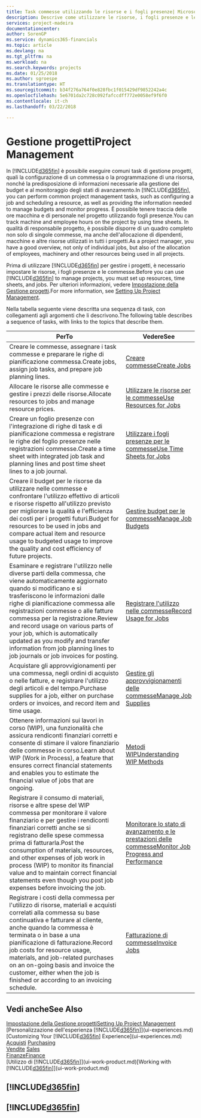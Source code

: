 ```yaml
---
title: Task commesse utilizzando le risorse e i fogli presenze| Microsoft Docs
description: Descrive come utilizzare le risorse, i fogli presenze e le commesse per gestire progetti.
services: project-madeira
documentationcenter: 
author: SorenGP
ms.service: dynamics365-financials
ms.topic: article
ms.devlang: na
ms.tgt_pltfrm: na
ms.workload: na
ms.search.keywords: projects
ms.date: 01/25/2018
ms.author: sgroespe
ms.translationtype: HT
ms.sourcegitcommit: b34f276a764f0e828fbc1f015429df9852242a4c
ms.openlocfilehash: 5e6701da2c728c092fafccdff772e0058ef9f6f0
ms.contentlocale: it-ch
ms.lasthandoff: 03/22/2018

---
```

# <a name="project-management"></a><span data-ttu-id="384e9-103">Gestione progetti</span><span class="sxs-lookup"><span data-stu-id="384e9-103">Project Management</span></span>
<span data-ttu-id="384e9-104">In [!INCLUDE[d365fin](includes/d365fin_md.md)] è possibile eseguire comuni task di gestione progetti, quali la configurazione di un commessa o la programmazione di una risorsa, nonché la predisposizione di informazioni necessarie alla gestione dei budget e al monitoraggio degli stati di avanzamento.</span><span class="sxs-lookup"><span data-stu-id="384e9-104">In [!INCLUDE[d365fin](includes/d365fin_md.md)], you can perform common project management tasks, such as configuring a job and scheduling a resource, as well as providing the information needed to manage budgets and monitor progress.</span></span> <span data-ttu-id="384e9-105">È possibile tenere traccia delle ore macchina e di personale nel progetto utilizzando fogli presenze.</span><span class="sxs-lookup"><span data-stu-id="384e9-105">You can track machine and employee hours on the project by using time sheets.</span></span> <span data-ttu-id="384e9-106">In qualità di responsabile progetto, è possibile disporre di un quadro completo non solo di singole commesse, ma anche dell'allocazione di dipendenti, macchine e altre risorse utilizzati in tutti i progetti.</span><span class="sxs-lookup"><span data-stu-id="384e9-106">As a project manager, you have a good overview, not only of individual jobs, but also of the allocation of employees, machinery and other resources being used in all projects.</span></span>

<span data-ttu-id="384e9-107">Prima di utilizzare [!INCLUDE[d365fin](includes/d365fin_md.md)] per gestire i progetti, è necessario impostare le risorse, i fogli presenze e le commesse.</span><span class="sxs-lookup"><span data-stu-id="384e9-107">Before you can use [!INCLUDE[d365fin](includes/d365fin_md.md)] to manage projects, you must set up resources, time sheets, and jobs.</span></span> <span data-ttu-id="384e9-108">Per ulteriori informazioni, vedere [Impostazione della Gestione progetti](projects-setup-projects.md).</span><span class="sxs-lookup"><span data-stu-id="384e9-108">For more information, see [Setting Up Project Management](projects-setup-projects.md).</span></span>  

<span data-ttu-id="384e9-109">Nella tabella seguente viene descritta una sequenza di task, con collegamenti agli argomenti che li descrivono.</span><span class="sxs-lookup"><span data-stu-id="384e9-109">The following table describes a sequence of tasks, with links to the topics that describe them.</span></span>

| <span data-ttu-id="384e9-110">Per</span><span class="sxs-lookup"><span data-stu-id="384e9-110">To</span></span> | <span data-ttu-id="384e9-111">Vedere</span><span class="sxs-lookup"><span data-stu-id="384e9-111">See</span></span> |
| --- | --- |
| <span data-ttu-id="384e9-112">Creare le commesse, assegnare i task commesse e preparare le righe di pianificazione commessa.</span><span class="sxs-lookup"><span data-stu-id="384e9-112">Create jobs, assign job tasks, and prepare job planning lines.</span></span> |[<span data-ttu-id="384e9-113">Creare commesse</span><span class="sxs-lookup"><span data-stu-id="384e9-113">Create Jobs</span></span>](projects-how-create-jobs.md) |
| <span data-ttu-id="384e9-114">Allocare le risorse alle commesse e gestire i prezzi delle risorse.</span><span class="sxs-lookup"><span data-stu-id="384e9-114">Allocate resources to jobs and manage resource prices.</span></span> |[<span data-ttu-id="384e9-115">Utilizzare le risorse per le commesse</span><span class="sxs-lookup"><span data-stu-id="384e9-115">Use Resources for Jobs</span></span>](projects-how-use-resources.md) |
| <span data-ttu-id="384e9-116">Creare un foglio presenze con l'integrazione di righe di task e di pianificazione commessa e registrare le righe del foglio presenze nelle registrazioni commesse.</span><span class="sxs-lookup"><span data-stu-id="384e9-116">Create a time sheet with integrated job task and planning lines and post time sheet lines to a job journal.</span></span> |[<span data-ttu-id="384e9-117">Utilizzare i fogli presenze per le commesse</span><span class="sxs-lookup"><span data-stu-id="384e9-117">Use Time Sheets for Jobs</span></span>](projects-how-use-time-sheets.md) |
| <span data-ttu-id="384e9-118">Creare il budget per le risorse da utilizzare nelle commesse e confrontare l'utilizzo effettivo di articoli e risorse rispetto all'utilizzo previsto per migliorare la qualità e l'efficienza dei costi per i progetti futuri.</span><span class="sxs-lookup"><span data-stu-id="384e9-118">Budget for resources to be used in jobs and compare actual item and resource usage to budgeted usage to improve the quality and cost efficiency of future projects.</span></span> |[<span data-ttu-id="384e9-119">Gestire budget per le commesse</span><span class="sxs-lookup"><span data-stu-id="384e9-119">Manage Job Budgets</span></span>](projects-how-manage-budgets.md) |
| <span data-ttu-id="384e9-120">Esaminare e registrare l'utilizzo nelle diverse parti della commessa, che viene automaticamente aggiornato quando si modificano e si trasferiscono le informazioni dalle righe di pianificazione commessa alle registrazioni commesse o alle fatture commessa per la registrazione.</span><span class="sxs-lookup"><span data-stu-id="384e9-120">Review and record usage on various parts of your job, which is automatically updated as you modify and transfer information from job planning lines to job journals or job invoices for posting.</span></span> |[<span data-ttu-id="384e9-121">Registrare l'utilizzo nelle commesse</span><span class="sxs-lookup"><span data-stu-id="384e9-121">Record Usage for Jobs</span></span>](projects-how-record-job-usage.md) |
| <span data-ttu-id="384e9-122">Acquistare gli approvvigionamenti per una commessa, negli ordini di acquisto o nelle fatture, e registrare l'utilizzo degli articoli e del tempo.</span><span class="sxs-lookup"><span data-stu-id="384e9-122">Purchase supplies for a job, either on purchase orders or invoices, and record item and time usage.</span></span> |[<span data-ttu-id="384e9-123">Gestire gli approvvigionamenti delle commesse</span><span class="sxs-lookup"><span data-stu-id="384e9-123">Manage Job Supplies</span></span>](projects-how-manage-project-supplies.md) |
| <span data-ttu-id="384e9-124">Ottenere informazioni sui lavori in corso (WIP), una funzionalità che assicura rendiconti finanziari corretti e consente di stimare il valore finanziario delle commesse in corso.</span><span class="sxs-lookup"><span data-stu-id="384e9-124">Learn about WIP (Work in Process), a feature that ensures correct financial statements and enables you to estimate the financial value of jobs that are ongoing.</span></span> |[<span data-ttu-id="384e9-125">Metodi WIP</span><span class="sxs-lookup"><span data-stu-id="384e9-125">Understanding WIP Methods</span></span>](projects-understanding-wip.md) |
| <span data-ttu-id="384e9-126">Registrare il consumo di materiali, risorse e altre spese del WIP commessa per monitorare il valore finanziario e per gestire i rendiconti finanziari corretti anche se si registrano delle spese commessa prima di fatturarla.</span><span class="sxs-lookup"><span data-stu-id="384e9-126">Post the consumption of materials, resources, and other expenses of job work in process (WIP) to monitor its financial value and to maintain correct financial statements even though you post job expenses before invoicing the job.</span></span> |[<span data-ttu-id="384e9-127">Monitorare lo stato di avanzamento e le prestazioni delle commesse</span><span class="sxs-lookup"><span data-stu-id="384e9-127">Monitor Job Progress and Performance</span></span>](projects-how-monitor-progress-performance.md) |
| <span data-ttu-id="384e9-128">Registrare i costi della commessa per l'utilizzo di risorse, materiali e acquisti correlati alla commessa su base continuativa e fatturare al cliente, anche quando la commessa è terminata o in base a una pianificazione di fatturazione.</span><span class="sxs-lookup"><span data-stu-id="384e9-128">Record job costs for resource usage, materials, and job-related purchases on an on-going basis and invoice the customer, either when the job is finished or according to an invoicing schedule.</span></span> |[<span data-ttu-id="384e9-129">Fatturazione di commesse</span><span class="sxs-lookup"><span data-stu-id="384e9-129">Invoice Jobs</span></span>](projects-how-invoice-jobs.md) |

## <a name="see-also"></a><span data-ttu-id="384e9-130">Vedi anche</span><span class="sxs-lookup"><span data-stu-id="384e9-130">See Also</span></span>
[<span data-ttu-id="384e9-131">Impostazione della Gestione progetti</span><span class="sxs-lookup"><span data-stu-id="384e9-131">Setting Up Project Management</span></span>](projects-setup-projects.md)  
<span data-ttu-id="384e9-132">[Personalizzazione dell'esperienza [!INCLUDE[d365fin](includes/d365fin_md.md)]](ui-experiences.md)    </span><span class="sxs-lookup"><span data-stu-id="384e9-132">[Customizing Your [!INCLUDE[d365fin](includes/d365fin_md.md)] Experience](ui-experiences.md)    </span></span>  
<span data-ttu-id="384e9-133">[Acquisti](purchasing-manage-purchasing.md)       </span><span class="sxs-lookup"><span data-stu-id="384e9-133">[Purchasing](purchasing-manage-purchasing.md)       </span></span>  
<span data-ttu-id="384e9-134">[Vendite](sales-manage-sales.md)  </span><span class="sxs-lookup"><span data-stu-id="384e9-134">[Sales](sales-manage-sales.md)  </span></span>  
[<span data-ttu-id="384e9-135">Finanze</span><span class="sxs-lookup"><span data-stu-id="384e9-135">Finance</span></span>](finance.md)  
<span data-ttu-id="384e9-136">[Utilizzo di [!INCLUDE[d365fin](includes/d365fin_md.md)]](ui-work-product.md)</span><span class="sxs-lookup"><span data-stu-id="384e9-136">[Working with [!INCLUDE[d365fin](includes/d365fin_md.md)]](ui-work-product.md)</span></span>  

## [!INCLUDE[d365fin](includes/free_trial_md.md)]  
## [!INCLUDE[d365fin](includes/training_link_md.md)]

